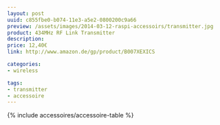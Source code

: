```yaml
---
layout: post
uuid: c855fbe0-b074-11e3-a5e2-0800200c9a66
preview: /assets/images/2014-03-12-raspi-accessoirs/transmitter.jpg
product: 434MHz RF Link Transmitter
description:
price: 12,40€
link: http://www.amazon.de/gp/product/B007XEXICS

categories:
- wireless

tags:
- transmitter
- accessoire
---
```


{% include accessoires/accessoire-table %}